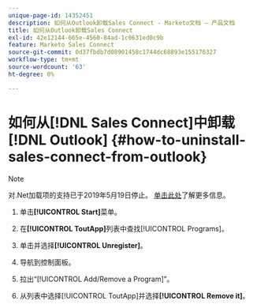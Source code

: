 ```yaml
---
unique-page-id: 14352451
description: 如何从Outlook卸载Sales Connect - Marketo文档 — 产品文档
title: 如何从Outlook卸载Sales Connect
exl-id: 42e12144-665e-4560-84ad-1c0631ed0c9b
feature: Marketo Sales Connect
source-git-commit: 0d37fbdb7d08901458c1744dc68893e155176327
workflow-type: tm+mt
source-wordcount: '63'
ht-degree: 0%

---
```


# 如何从[!DNL Sales Connect]中卸载[!DNL Outlook] {#how-to-uninstall-sales-connect-from-outlook}

>[!NOTE]
>
>对.Net加载项的支持已于2019年5月19日停止。 [单击此处](https://nation.marketo.com/docs/DOC-7028-end-of-life-outlook-net-add-in-for-toutappmarketo-sales-connect)了解更多信息。

1. 单击&#x200B;**[!UICONTROL Start]**&#x200B;菜单。

1. 在&#x200B;**[!UICONTROL ToutApp]**&#x200B;列表中查找[!UICONTROL Programs]。

1. 单击并选择&#x200B;**[!UICONTROL Unregister]**。

1. 导航到控制面板。

1. 拉出“[!UICONTROL Add/Remove a Program]”。

1. 从列表中选择[!UICONTROL ToutApp]并选择&#x200B;**[!UICONTROL Remove it]**。
